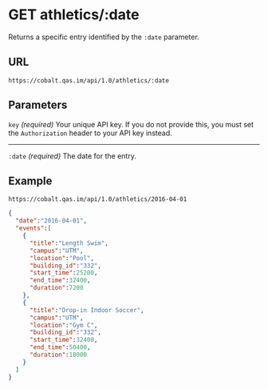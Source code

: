 # GET athletics/:date

Returns a specific entry identified by the `:date` parameter.

## URL

```
https://cobalt.qas.im/api/1.0/athletics/:date
```

## Parameters

`key` _(required)_
Your unique API key. If you do not provide this, you must set the `Authorization` header to your API key instead.
- - -
`:date` _(required)_
The date for the entry.

## Example

```
https://cobalt.qas.im/api/1.0/athletics/2016-04-01
```

```json
{
  "date":"2016-04-01",
  "events":[
    {
      "title":"Length Swim",
      "campus":"UTM",
      "location":"Pool",
      "building_id":"332",
      "start_time":25200,
      "end_time":32400,
      "duration":7200
    },
    {
      "title":"Drop-in Indoor Soccer",
      "campus":"UTM",
      "location":"Gym C",
      "building_id":"332",
      "start_time":32400,
      "end_time":50400,
      "duration":18000
    }
  ]
}
```
